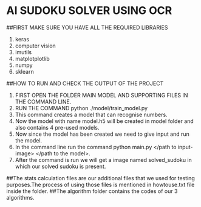 # AI SUDOKU SOLVER USING OCR
##FIRST MAKE SURE YOU HAVE ALL THE REQUIRED LIBRARIES 
  1. keras
  2. computer vision
  3. imutils
  4. matplotplotlib
  5. numpy
  6. sklearn

##HOW TO RUN AND CHECK THE OUTPUT OF THE PROJECT
   1. FIRST OPEN THE FOLDER MAIN MODEL AND SUPPORTING FILES IN THE COMMAND LINE.
   2. RUN THE COMMAND python ./model/train_model.py
   3. This command creates a model that can recognise numbers.
   4. Now the model with name model.h5 will be created in model folder and also contains 4 pre-used models.
   5. Now since the model has been created we need to give input and run the model.
   6. In the command line run the command python main.py </path to input-image> </path to the model>.
   7. After the command is run we will get a image named solved_sudoku in which our solved sudoku is present.

##The stats calculation files are our additional files that we used for testing purposes.The process of using those files is mentioned in howtouse.txt file inside the folder.
##The algorithm folder contains the codes of our 3 algorithms.
